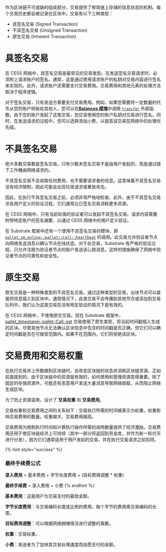 作为区块链不可或缺的组成部分，交易提供了修改链上存储的信息状态的机制。每个交易历史都会被记录在区块中。交易有以下三种类型：

- 具签名交易 (Signed Transaction)
- 不具签名交易 (Unsigned Transaction)
- 原生交易 (Inherent Transaction)

# 具签名交易

在 CESS 网络中，具签名交易是最常见的交易类型。在发送签名交易请求时，必须附上请求账户的签名。通常，这是通过使用请求账户的私钥对交易内容进行签名来实现的。此外，请求账户还需要支付交易费用。交易费用和其他元素的处理方法取决于程序逻辑。

对于签名交易，只有发送方需要支付交易费用。例如，如果您需要将一定数量的代币从您的账户转账给其他人，您可以在[**Balances 模塊**](https://paritytech.github.io/substrate/master/pallet_balances)中调用 [`transfer`](https://paritytech.github.io/substrate/master/pallet_balances/pallet/struct.Pallet.html#method.transfer) 外部函数。由于您的账户发起了这笔交易，您应该使用您的账户私钥对交易进行签名。同时，在发送请求的过程中，您可以选择添加小费，以提高该交易在网络中的处理优先级。

# 不具签名交易

绝大多数交易都是签名交易。只有少数未签名交易不是由用户发起的，而是通过链下工作機由网络请求的。

不具签名交易不会收取任何费用，也不需要请求者的信息。这意味着不具签名交易没有经济限制，因此可能会出现垃圾请求或重放攻击。

因此，在执行不具签名交易之前，必须非常严格地检查。此外，由于不具签名交易涉及用户定义的验证过程，它们通常比已签名交易消耗更多资源。

在 CESS 网络中，只有当前轮值的验证者可以发起不具签名交易。请求内容需要附带特定账户的签名摘要，以通过 CESS 网络中的用户定义验证。

在 Substrate 框架中还有一个使用不具签名交易的模块，即 [`pallet_im_online::pallet::Call::heartbeat`](https://paritytech.github.io/substrate/master/pallet_im_online/pallet/struct.Pallet.html#method.heartbeat) 的调用。此交易允许验证者节点向网络发送消息以确认节点在线状态。对于此交易，Substrate 有严格的验证过程，只允许注册为验证者节点的账户发送该心跳消息。这样的措施确保了网络中验证者节点的可靠性和安全性。

# 原生交易

原生交易是一种特殊类型的不具签名交易。通过这种类型的交易，出块节点可以直接将信息插入到区块中。通常情况下，此类交易不会传播到其他节点或添加到交易队列中。我们认为这类交易在没有特定验证的情况下是有效的。

在 CESS 网络中，不使用原生交易。但在 Substrate 框架中，[pallet_timestamp::pallet::Call::set](https://paritytech.github.io/substrate/master/pallet_timestamp/pallet/struct.Pallet.html#method.set) 交易使用了原生类型，将当前时间戳插入生成的区块。尽管其他节点无法确认区块信息中包含的时间戳是否正确，但它们可以确定时间戳是否在可接受范围内。如果不在范围内，它们将拒绝该区块。

# 交易费用和交易权重

在执行交易并上传数据到区块链时，会改变区块链的状态并消耗区块链资源。正如前面提到的，由于区块链中的资源是有限的，如何使用和管理资源变得重要。除了固定的存储资源外，可能还有恶意用户发送大量消息导致网络超载，从而阻止网络生成区块。

为了防止资源滥用，设计了 **交易权重** 和 **交易费用**。

交易权重和交易费用之间的关系如下：交易执行所需的时间被表示为权重。权重影响交易费用的数量。权重越大，交易费用越高。

交易费用为限制执行时间和计算执行操作所需的调用数量提供了经济激励。交易费用还用于使区块链经济上可持续（其中一部分将返回到资金库，并作为新一轮代币进行分发），因为它们通常适用于用户发起的交易，并在执行交易请求之前扣除。

{% hint style="success" %}
### 最终手续费公式

**录入费用** = 基本费用 + 字节长度费用 + (目标费用调整 * 权重)

**最终手续费** = 录入费用 + 小费
{% endhint %}

**基本费用**：这是用户为交易支付的最低金额。

**字节长度费用**：与交易编码长度成比例的费用，每个字节的费用乘交易编码的长度。

**目标费用调整**：可以根据网络拥堵情况进行调整的乘数。

**权重**：交易权重。

**小费**：发送者为了加快其交易处理速度而自愿支付的金额。
